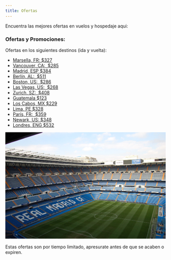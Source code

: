 ```yaml
---
title: Ofertas
---
```


Encuentra las mejores ofertas en vuelos y hospedaje aqui:

### Ofertas y Promociones:

Ofertas en los siguientes destinos (ida y vuelta):

* <a href="http://bit.ly/2WTp5in" target="_blank">Marsella, FR: $327</a>
* <a href="http://bit.ly/2JNkESB" target="_blank">Vancouver, CA:  $285</a>
* <a href="http://bit.ly/2Yw2VTC" target="_blank">Madrid, ESP $384</a>
* <a href="http://bit.ly/2YygWQP" target="_blank">Berlín, AL:  $511</a>
* <a href="http://bit.ly/2WX6WAt" target="_blank">Boston, US:  $286</a>
* <a href="http://bit.ly/2JJmNyE" target="_blank">Las Vegas, US:  $268</a>
* <a href="http://bit.ly/2EfCPg0" target="_blank">Zurich, SZ:  $408</a>
* <a href="http://bit.ly/2Ht97oC" target="_blank">Guatemala $123</a>
* <a href="http://bit.ly/30k40jb" target="_blank">Los Cabos, MX $229</a>
* <a href="http://bit.ly/2Hq1HT6" target="_blank">Lima, PE $328</a>
* <a href="http://bit.ly/2VgIx7h" target="_blank">París, FR:  $359</a>
* <a href="http://bit.ly/2HcX5Ri" target="_blank">Newark, US: $348</a>
* <a href="http://bit.ly/2Hon87b" target="_blank">Londres, ENG $532</a>

![madrid](./photo-1465070845512-2b2dbdc6df66.jpg)

Estas ofertas son por tiempo limitado, apresurate antes de que se acaben o expiren.
